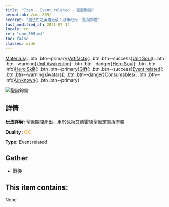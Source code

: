 ```yaml
---
title: "Item - Event related - 聖誕鈴鐺"
permalink: /con_809/
excerpt: "魔法门之英雄无敌：战争纪元  聖誕鈴鐺"
last_modified_at: 2021-07-14
locale: cn
ref: "con_809.md"
toc: false
classes: wide
---
```

 [Materials](/ItemsCN/){: .btn .btn--primary}[Artifacts](/ItemsCN/Artifacts/){: .btn .btn--success}[Unit Soul](/ItemsCN/UnitSoul/){: .btn .btn--warning}[Unit Awakening](/ItemsCN/UnitAwakening/){: .btn .btn--danger}[Hero Soul](/ItemsCN/HeroSoul/){: .btn .btn--info}[Hero Skill](/ItemsCN/HeroSkill/){: .btn .btn--primary}[Gift](/ItemsCN/Gift/){: .btn .btn--success}[Event related](/ItemsCN/Events/){: .btn .btn--warning}[Avatars](/ItemsCN/Avatars/){: .btn .btn--danger}[Consumables](/ItemsCN/Consumables/){: .btn .btn--info}[Unknown](/ItemsCN/Unknown/){: .btn .btn--primary}

 ![聖誕鈴鐺](/images/t/i_3067.png)

## 詳情
 **玩法詳解:** 聖誕期間產出，用於兌換艾德雷德聖誕定製版塗裝

 **Quality:** <span style="color: #FF8C00">OK</span>

 **Type:** Event related

## Gather

*    戰役 

## This item contains:

  None


